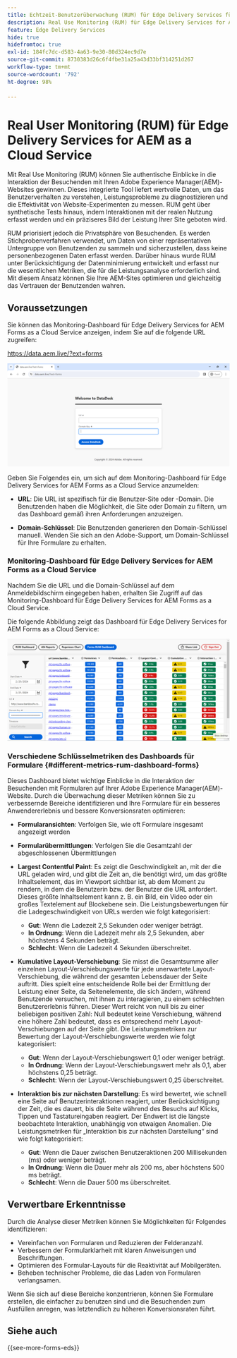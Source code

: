 ```yaml
---
title: Echtzeit-Benutzerüberwachung (RUM) für Edge Delivery Services für AEM Forms as a Cloud Service
description: Real Use Monitoring (RUM) für Edge Delivery Services for AEM Forms as a Cloud Service beinhaltet das fortlaufende Tracking und die Analyse von Benutzerinteraktionen mit Formularen.
feature: Edge Delivery Services
hide: true
hidefromtoc: true
exl-id: 184fc7dc-d583-4a63-9e30-80d324ec9d7e
source-git-commit: 8730383d26c6f4fbe31a25a43d33bf314251d267
workflow-type: tm+mt
source-wordcount: '792'
ht-degree: 98%

---
```



# Real User Monitoring (RUM) für Edge Delivery Services for AEM as a Cloud Service

Mit Real Use Monitoring (RUM) können Sie authentische Einblicke in die Interaktion der Besuchenden mit Ihren Adobe Experience Manager(AEM)-Websites gewinnen. Dieses integrierte Tool liefert wertvolle Daten, um das Benutzerverhalten zu verstehen, Leistungsprobleme zu diagnostizieren und die Effektivität von Website-Experimenten zu messen. RUM geht über synthetische Tests hinaus, indem Interaktionen mit der realen Nutzung erfasst werden und ein präziseres Bild der Leistung Ihrer Site geboten wird.

RUM priorisiert jedoch die Privatsphäre von Besuchenden. Es werden Stichprobenverfahren verwendet, um Daten von einer repräsentativen Untergruppe von Benutzenden zu sammeln und sicherzustellen, dass keine personenbezogenen Daten erfasst werden. Darüber hinaus wurde RUM unter Berücksichtigung der Datenminimierung entwickelt und erfasst nur die wesentlichen Metriken, die für die Leistungsanalyse erforderlich sind. Mit diesem Ansatz können Sie Ihre AEM-Sites optimieren und gleichzeitig das Vertrauen der Benutzenden wahren.


## Voraussetzungen

Sie können das Monitoring-Dashboard für Edge Delivery Services for AEM Forms as a Cloud Service anzeigen, indem Sie auf die folgende URL zugreifen:

https://data.aem.live/?ext=forms

![RUM-Anmeldebildschirm für Edge Delivery Services for Forms](/help/edge/assets/rum-login-screen.png)

Geben Sie Folgendes ein, um sich auf dem Monitoring-Dashboard für Edge Delivery Services for AEM Forms as a Cloud Service anzumelden:

* **URL**: Die URL ist spezifisch für die Benutzer-Site oder -Domain. Die Benutzenden haben die Möglichkeit, die Site oder Domain zu filtern, um das Dashboard gemäß ihren Anforderungen anzuzeigen.

* **Domain-Schlüssel**: Die Benutzenden generieren den Domain-Schlüssel manuell. Wenden Sie sich an den Adobe-Support, um Domain-Schlüssel für Ihre Formulare zu erhalten.

### Monitoring-Dashboard für Edge Delivery Services for AEM Forms as a Cloud Service

Nachdem Sie die URL und die Domain-Schlüssel auf dem Anmeldebildschirm eingegeben haben, erhalten Sie Zugriff auf das Monitoring-Dashboard für Edge Delivery Services for AEM Forms as a Cloud Service.

Die folgende Abbildung zeigt das Dashboard für Edge Delivery Services for AEM Forms as a Cloud Service:

![RUM-Dashboard für Formulare](/help/edge/assets/rum-forms-dashboard.png)

### Verschiedene Schlüsselmetriken des Dashboards für Formulare {#different-metrics-rum-dashboard-forms}

Dieses Dashboard bietet wichtige Einblicke in die Interaktion der Besuchenden mit Formularen auf Ihrer Adobe Experience Manager(AEM)-Website. Durch die Überwachung dieser Metriken können Sie zu verbessernde Bereiche identifizieren und Ihre Formulare für ein besseres Anwendererlebnis und bessere Konversionsraten optimieren:

* **Formularansichten**: Verfolgen Sie, wie oft Formulare insgesamt angezeigt werden
* **Formularübermittlungen**: Verfolgen Sie die Gesamtzahl der abgeschlossenen Übermittlungen

* **Largest Contentful Paint**: Es zeigt die Geschwindigkeit an, mit der die URL geladen wird, und gibt die Zeit an, die benötigt wird, um das größte Inhaltselement, das im Viewport sichtbar ist, ab dem Moment zu rendern, in dem die Benutzerin bzw. der Benutzer die URL anfordert. Dieses größte Inhaltselement kann z. B. ein Bild, ein Video oder ein großes Textelement auf Blockebene sein. Die Leistungsbewertungen für die Ladegeschwindigkeit von URLs werden wie folgt kategorisiert:
   * **Gut**: Wenn die Ladezeit 2,5 Sekunden oder weniger beträgt.
   * **In Ordnung**: Wenn die Ladezeit mehr als 2,5 Sekunden, aber höchstens 4 Sekunden beträgt.
   * **Schlecht**: Wenn die Ladezeit 4 Sekunden überschreitet.

* **Kumulative Layout-Verschiebung**: Sie misst die Gesamtsumme aller einzelnen Layout-Verschiebungswerte für jede unerwartete Layout-Verschiebung, die während der gesamten Lebensdauer der Seite auftritt. Dies spielt eine entscheidende Rolle bei der Ermittlung der Leistung einer Seite, da Seitenelemente, die sich ändern, während Benutzende versuchen, mit ihnen zu interagieren, zu einem schlechten Benutzererlebnis führen. Dieser Wert reicht von null bis zu einer beliebigen positiven Zahl: Null bedeutet keine Verschiebung, während eine höhere Zahl bedeutet, dass es entsprechend mehr Layout-Verschiebungen auf der Seite gibt. Die Leistungsmetriken zur Bewertung der Layout-Verschiebungswerte werden wie folgt kategorisiert:

   * **Gut**: Wenn der Layout-Verschiebungswert 0,1 oder weniger beträgt.
   * **In Ordnung**: Wenn der Layout-Verschiebungswert mehr als 0,1, aber höchstens 0,25 beträgt.
   * **Schlecht**: Wenn der Layout-Verschiebungswert 0,25 überschreitet.

* **Interaktion bis zur nächsten Darstellung**: Es wird bewertet, wie schnell eine Seite auf Benutzerinteraktionen reagiert, unter Berücksichtigung der Zeit, die es dauert, bis die Seite während des Besuchs auf Klicks, Tippen und Tastatureingaben reagiert. Der Endwert ist die längste beobachtete Interaktion, unabhängig von etwaigen Anomalien. Die Leistungsmetriken für „Interaktion bis zur nächsten Darstellung“ sind wie folgt kategorisiert:
   * **Gut**: Wenn die Dauer zwischen Benutzeraktionen 200 Millisekunden (ms) oder weniger beträgt.
   * **In Ordnung**: Wenn die Dauer mehr als 200 ms, aber höchstens 500 ms beträgt.
   * **Schlecht**: Wenn die Dauer 500 ms überschreitet.

## Verwertbare Erkenntnisse

Durch die Analyse dieser Metriken können Sie Möglichkeiten für Folgendes identifizieren:

* Vereinfachen von Formularen und Reduzieren der Felderanzahl.
* Verbessern der Formularklarheit mit klaren Anweisungen und Beschriftungen.
* Optimieren des Formular-Layouts für die Reaktivität auf Mobilgeräten.
* Beheben technischer Probleme, die das Laden von Formularen verlangsamen.

Wenn Sie sich auf diese Bereiche konzentrieren, können Sie Formulare erstellen, die einfacher zu benutzen sind und die Besuchenden zum Ausfüllen anregen, was letztendlich zu höheren Konversionsraten führt.

## Siehe auch

{{see-more-forms-eds}}